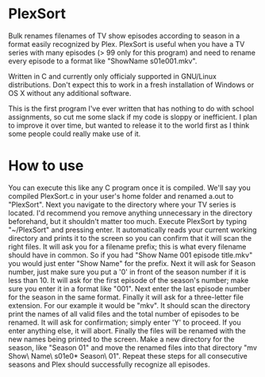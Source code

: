 # PlexSort
Bulk renames filenames of TV show episodes according to season in a format easily recognized by Plex.
PlexSort is useful when you have a TV series with many episodes (> 99 only for this program) and need to rename every episode to a format like "ShowName s01e001.mkv".

Written in C and currently only officialy supported in GNU/Linux distributions. Don't expect this to work in a fresh installation of Windows or OS X without any additional software. 

This is the first program I've ever written that has nothing to do with school assignments, so cut me some slack if my code is sloppy or inefficient. I plan to improve it over time, but wanted to release it to the world first as I think some people could really make use of it.

# How to use
You can execute this like any C program once it is compiled. We'll say you compiled PlexSort.c in your user's home folder and renamed a.out to "PlexSort". Next you navigate to the directory where your TV series is located. I'd recommend you remove anything unnecessary in the directory beforehand, but it shouldn't matter too much. Execute PlexSort by typing "~/PlexSort" and pressing enter. It automatically reads your current working directory and prints it to the screen so you can confirm that it will scan the right files. It will ask you for a filename prefix; this is what every filename should have in common. So if you had "Show Name 001 episode title.mkv" you would just enter "Show Name" for the prefix. Next it will ask for Season number, just make sure you put a '0' in front of the season number if it is less than 10. It will ask for the first episode of the season's number; make sure you enter it in a format like "001". Next enter the last episode number for the season in the same format. Finally it will ask for a three-letter file extension. For our example it would be "mkv". It should scan the directory print the names of all valid files and the total number of episodes to be renamed. It will ask for confirmation; simply enter 'Y' to proceed. If you enter anything else, it will abort. Finally the files will be renamed with the new names being printed to the screen. Make a new directory for the season, like "Season 01" and move the renamed files into that directory "mv Show\ Name\ s01e0* Season\ 01". Repeat these steps for all consecutive seasons and Plex should successfully recognize all episodes.
